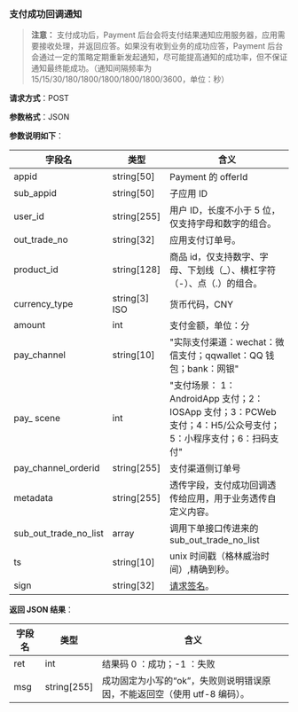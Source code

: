 

### 支付成功回调通知

>**注意：**
>支付成功后，Payment 后台会将支付结果通知应用服务器，应用需要接收处理，并返回应答。如果没有收到业务的成功应答，Payment 后台会通过一定的策略定期重新发起通知，尽可能提高通知的成功率，但不保证通知最终能成功。（通知间隔频率为15/15/30/180/1800/1800/1800/1800/3600，单位：秒）


**请求方式**：POST

**参数格式**：JSON

**参数说明如下**：

字段名 | 类型 | 含义
---- | ---- | ---
appid |	string[50]|	Payment 的 offerId
sub_appid	|string[50]|	子应用 ID
user_id	| string[255] |	用户 ID，长度不小于 5 位，仅支持字母和数字的组合。
out_trade_no |	string[32]	| 应用支付订单号。
product_id |	string[128] |	商品 id，仅支持数字、字母、下划线（_）、横杠字符（-）、点（.）的组合。
currency_type	 |string[3]	ISO | 货币代码，CNY
amount	| int	|支付金额，单位：分
pay_channel|	string[10]|	"实际支付渠道：wechat：微信支付；qqwallet：QQ 钱包；bank：网银"
pay_ scene	|int|	"支付场景： 1：AndroidApp 支付；2：IOSApp 支付；3：PCWeb 支付；4：H5/公众号支付；5：小程序支付；6：扫码支付"
pay_channel_orderid	| string[255]	 | 支付渠道侧订单号
metadata|	string[255]	| 透传字段，支付成功回调透传给应用，用于业务透传自定义内容。
sub_out_trade_no_list	| array	| 调用下单接口传进来的 sub_out_trade_no_list
ts	| string[10]|	unix 时间戳（格林威治时间）,精确到秒。
sign|	string[32]	| [请求签名](https://cloud.tencent.com/document/product/666/16830)。

**返回 JSON 结果**：

字段名 | 类型 | 含义
---- | ---- | ---
ret	| int	| 结果码 0 ：成功；-1 ：失败
msg	 | string[255] |	成功固定为小写的“ok”，失败则说明错误原因，不能返回空（使用 utf-8 编码）。

